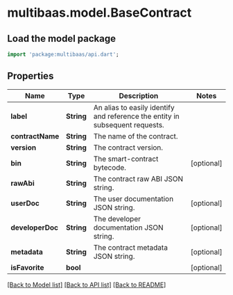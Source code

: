 # multibaas.model.BaseContract

## Load the model package
```dart
import 'package:multibaas/api.dart';
```

## Properties
Name | Type | Description | Notes
------------ | ------------- | ------------- | -------------
**label** | **String** | An alias to easily identify and reference the entity in subsequent requests. | 
**contractName** | **String** | The name of the contract. | 
**version** | **String** | The contract version. | 
**bin** | **String** | The smart-contract bytecode. | [optional] 
**rawAbi** | **String** | The contract raw ABI JSON string. | 
**userDoc** | **String** | The user documentation JSON string. | [optional] 
**developerDoc** | **String** | The developer documentation JSON string. | [optional] 
**metadata** | **String** | The contract metadata JSON string. | [optional] 
**isFavorite** | **bool** |  | [optional] 

[[Back to Model list]](../README.md#documentation-for-models) [[Back to API list]](../README.md#documentation-for-api-endpoints) [[Back to README]](../README.md)



